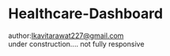 # Healthcare-Dashboard
author:Ikavitarawat227@gmail.com
<br>
under construction.... not fully responsive
